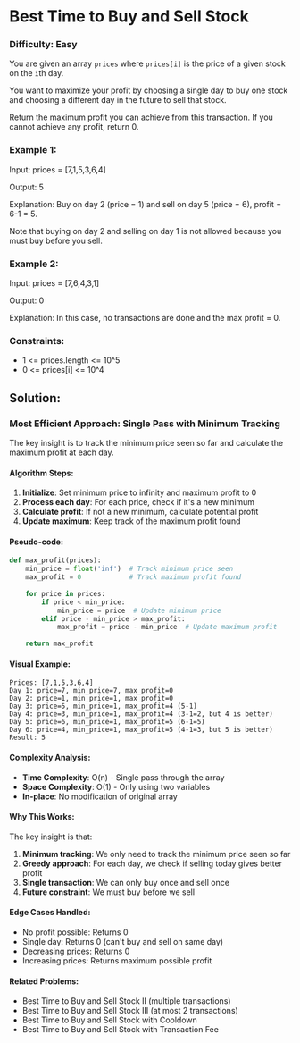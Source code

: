 # Best Time to Buy and Sell Stock

### Difficulty: Easy

You are given an array `prices` where `prices[i]` is the price of a given stock on the `i`th day.

You want to maximize your profit by choosing a single day to buy one stock and choosing a different day in the future to sell that stock.

Return the maximum profit you can achieve from this transaction. If you cannot achieve any profit, return 0.

### Example 1:

Input: prices = [7,1,5,3,6,4]

Output: 5

Explanation: Buy on day 2 (price = 1) and sell on day 5 (price = 6), profit = 6-1 = 5.

Note that buying on day 2 and selling on day 1 is not allowed because you must buy before you sell.

### Example 2:

Input: prices = [7,6,4,3,1]

Output: 0

Explanation: In this case, no transactions are done and the max profit = 0.

### Constraints:

- 1 <= prices.length <= 10^5
- 0 <= prices[i] <= 10^4

## Solution:

### Most Efficient Approach: Single Pass with Minimum Tracking

The key insight is to track the minimum price seen so far and calculate the maximum profit at each day.

#### Algorithm Steps:
1. **Initialize**: Set minimum price to infinity and maximum profit to 0
2. **Process each day**: For each price, check if it's a new minimum
3. **Calculate profit**: If not a new minimum, calculate potential profit
4. **Update maximum**: Keep track of the maximum profit found

#### Pseudo-code:
```python
def max_profit(prices):
    min_price = float('inf')  # Track minimum price seen
    max_profit = 0            # Track maximum profit found
    
    for price in prices:
        if price < min_price:
            min_price = price  # Update minimum price
        elif price - min_price > max_profit:
            max_profit = price - min_price  # Update maximum profit
    
    return max_profit
```

#### Visual Example:
```
Prices: [7,1,5,3,6,4]
Day 1: price=7, min_price=7, max_profit=0
Day 2: price=1, min_price=1, max_profit=0
Day 3: price=5, min_price=1, max_profit=4 (5-1)
Day 4: price=3, min_price=1, max_profit=4 (3-1=2, but 4 is better)
Day 5: price=6, min_price=1, max_profit=5 (6-1=5)
Day 6: price=4, min_price=1, max_profit=5 (4-1=3, but 5 is better)
Result: 5
```

#### Complexity Analysis:
- **Time Complexity**: O(n) - Single pass through the array
- **Space Complexity**: O(1) - Only using two variables
- **In-place**: No modification of original array

#### Why This Works:
The key insight is that:
1. **Minimum tracking**: We only need to track the minimum price seen so far
2. **Greedy approach**: For each day, we check if selling today gives better profit
3. **Single transaction**: We can only buy once and sell once
4. **Future constraint**: We must buy before we sell

#### Edge Cases Handled:
- No profit possible: Returns 0
- Single day: Returns 0 (can't buy and sell on same day)
- Decreasing prices: Returns 0
- Increasing prices: Returns maximum possible profit

#### Related Problems:
- Best Time to Buy and Sell Stock II (multiple transactions)
- Best Time to Buy and Sell Stock III (at most 2 transactions)
- Best Time to Buy and Sell Stock with Cooldown
- Best Time to Buy and Sell Stock with Transaction Fee
